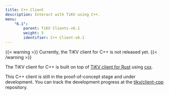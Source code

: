 ```yaml
---
title: C++ Client
description: Interact with TiKV using C++.
menu:
    "6.1":
        parent: TiKV Clients-v6.1
        weight: 5
        identifier: C++ Client-v6.1
---
```


{{< warning >}}
Currently, the TiKV client for C++ is not released yet.
{{< /warning >}}

The TiKV client for C++ is built on top of [TiKV client for Rust](https://github.com/tikv/client-rust) using [cxx](https://github.com/dtolnay/cxx).

This C++ client is still in the proof-of-concept stage and under development. You can track the development progress at the [tikv/client-cpp](https://github.com/tikv/client-cpp/) repository.
